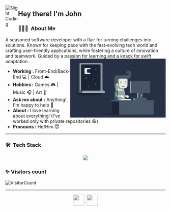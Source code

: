 <img alt="Night Coding" src="./assets/Hand%20Wave.gif" width='40' align="left"/><h2>Hey there! I'm John</h2>

### 👨🏻‍💻 &nbsp;About Me
A seasoned software developer with a flair for turning challenges into solutions. Known for keeping pace with the fast-evolving tech world and crafting user-friendly applications, while fostering a culture of innovation and teamwork. Guided by a passion for learning and a knack for swift adaptation.
<img alt="Night Coding" src="https://raw.githubusercontent.com/AVS1508/AVS1508/master/assets/Night-Coding.gif" align="right"/>

-  **Working :** Front-End/Back-End :computer: | Cloud :cloud:
-  **Hobbies :** Games 🎮 | Music :headphones: | Art 🎨
-  **Ask me about :** Anything!, I'm happy to help 🙂
-  **About :** I love learning about everything! (I've worked only with private repositories 😆)
-  **Pronouns :** He/Him :innocent: 

-----------------------------------------------------------------------------------------------------------------------------------------------------------------------

### 🛠 &nbsp;Tech Stack
<p align="center">
    <a href="https://skillicons.dev">
      <img src="https://skillicons.dev/icons?i=linux,git,js,nodejs,angular,react,svelte,ts,go,java,py,ruby,spring,rabbitmq,redis,redux,mongodb,mysql,aws,gcp,azure,cpp,kubernetes,figma,css,scss,idea,postman,powershell,vscode" />
    </a>
</p>

### ✨ Visitors count

![VisitorCount](https://profile-counter.glitch.me/{JohnFreddy}/count.svg)

-----------------------------------------------------------------------------------------------------------------------------------------------------------------------

<p align="center">
<a href="https://www.linkedin.com/in/johnfmorales/?locale=en_US" target="blank">
  <img align="center" src="https://raw.githubusercontent.com/rahuldkjain/github-profile-readme-generator/master/src/images/icons/Social/linked-in-alt.svg" alt="" height="35" width="35" />
</a>‎
<a href="https://www.instagram.com/_john_frederick_/" target="blank">
  <img align="center" src="https://raw.githubusercontent.com/rahuldkjain/github-profile-readme-generator/master/src/images/icons/Social/instagram.svg" alt="" height="35" width="35" />
</a>
</p>
